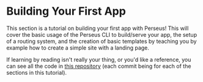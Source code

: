 # Building Your First App

This section is a tutorial on building your first app with Perseus! This will cover the basic usage of the Perseus CLI to build/serve your app, the setup of a routing system, and the creation of basic templates by teaching you by example how to create a simple site with a landing page.

If learning by reading isn't really your thing, or you'd like a reference, you can see all the code in [this repository](https://github.com/arctic-hen7/perseus-starter-app) (each commit being for each of the sections in this tutorial).
